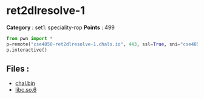 # ret2dlresolve-1

**Category** : set1: speciality-rop
**Points** : 499

```python
from pwn import * 
p=remote("cse4850-ret2dlresolve-1.chals.io", 443, ssl=True, sni="cse4850-ret2dlresolve-1.chals.io")
p.interactive()
```

## Files : 
 - [chal.bin](./chal.bin)
 - [libc.so.6](./libc.so.6)


